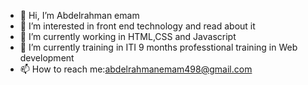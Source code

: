- 👋 Hi, I’m Abdelrahman emam
- 👀 I’m interested in front end technology and read about it
- 🌱 I’m currently working in HTML,CSS and Javascript
- 🌱 I’m currently training in ITI 9 months professtional training in Web development
- 📫 How to reach me:abdelrahmanemam498@gmail.com
